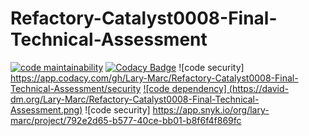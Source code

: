 # Refactory-Catalyst0008-Final-Technical-Assessment
[![code maintainability](https://codeclimate.com/github/Lary-Marc/Refactory-Catalyst0008-Final-Technical-Assessment.png)](https://codeclimate.com/github/Lary-Marc/Refactory-Catalyst0008-Final-Technical-Assessment)
[![Codacy Badge](https://app.codacy.com/project/badge/Grade/34f02b0493864f0ca7826d80e47367e8)](https://www.codacy.com/gh/Lary-Marc/Chat-App/dashboard?utm_source=github.com&amp;utm_medium=referral&amp;utm_content=Lary-Marc/Chat-App&amp;utm_campaign=Badge_Grade)
![code security] https://app.codacy.com/gh/Lary-Marc/Refactory-Catalyst0008-Final-Technical-Assessment/security
[![code dependency] (https://david-dm.org/Lary-Marc/Refactory-Catalyst0008-Final-Technical-Assessment.png)](https://david-dm.org/Lary-Marc/Refactory-Catalyst0008-Final-Technical-Assessment.svg)
![code security] https://app.snyk.io/org/lary-marc/project/792e2d65-b577-40ce-bb01-b8f6f4f869fc


